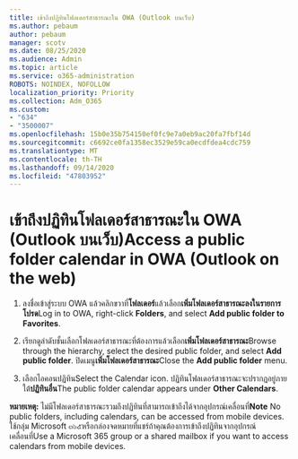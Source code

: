 ```yaml
---
title: เข้าถึงปฏิทินโฟลเดอร์สาธารณะใน OWA (Outlook บนเว็บ)
ms.author: pebaum
author: pebaum
manager: scotv
ms.date: 08/25/2020
ms.audience: Admin
ms.topic: article
ms.service: o365-administration
ROBOTS: NOINDEX, NOFOLLOW
localization_priority: Priority
ms.collection: Adm_O365
ms.custom:
- "634"
- "3500007"
ms.openlocfilehash: 15b0e35b754150ef0fc9e7a0eb9ac20fa7fbf14d
ms.sourcegitcommit: c6692ce0fa1358ec3529e59ca0ecdfdea4cdc759
ms.translationtype: MT
ms.contentlocale: th-TH
ms.lasthandoff: 09/14/2020
ms.locfileid: "47803952"
---
```

# <a name="access-a-public-folder-calendar-in-owa-outlook-on-the-web"></a><span data-ttu-id="f79e7-102">เข้าถึงปฏิทินโฟลเดอร์สาธารณะใน OWA (Outlook บนเว็บ)</span><span class="sxs-lookup"><span data-stu-id="f79e7-102">Access a public folder calendar in OWA (Outlook on the web)</span></span>

1. <span data-ttu-id="f79e7-103">ลงชื่อเข้าสู่ระบบ OWA แล้วคลิกขวาที่**โฟลเดอร์**แล้วเลือก**เพิ่มโฟลเดอร์สาธารณะลงในรายการโปรด**</span><span class="sxs-lookup"><span data-stu-id="f79e7-103">Log in to OWA, right-click **Folders**, and select **Add public folder to Favorites**.</span></span>

2. <span data-ttu-id="f79e7-104">เรียกดูลำดับชั้นเลือกโฟลเดอร์สาธารณะที่ต้องการแล้วเลือก**เพิ่มโฟลเดอร์สาธารณะ**</span><span class="sxs-lookup"><span data-stu-id="f79e7-104">Browse through the hierarchy, select the desired public folder, and select **Add public folder**.</span></span> <span data-ttu-id="f79e7-105">ปิดเมนู**เพิ่มโฟลเดอร์สาธารณะ**</span><span class="sxs-lookup"><span data-stu-id="f79e7-105">Close the **Add public folder** menu.</span></span>  

3. <span data-ttu-id="f79e7-106">เลือกไอคอนปฏิทิน</span><span class="sxs-lookup"><span data-stu-id="f79e7-106">Select the Calendar icon.</span></span> <span data-ttu-id="f79e7-107">ปฏิทินโฟลเดอร์สาธารณะจะปรากฏอยู่ภายใต้**ปฏิทินอื่น**</span><span class="sxs-lookup"><span data-stu-id="f79e7-107">The public folder calendar appears under **Other Calendars**.</span></span>  

<span data-ttu-id="f79e7-108">**หมายเหตุ:** ไม่มีโฟลเดอร์สาธารณะรวมถึงปฏิทินที่สามารถเข้าถึงได้จากอุปกรณ์เคลื่อนที่</span><span class="sxs-lookup"><span data-stu-id="f79e7-108">**Note** No public folders, including calendars, can be accessed from mobile devices.</span></span> <span data-ttu-id="f79e7-109">ใช้กลุ่ม Microsoft ๓๖๕หรือกล่องจดหมายที่แชร์ถ้าคุณต้องการเข้าถึงปฏิทินจากอุปกรณ์เคลื่อนที่</span><span class="sxs-lookup"><span data-stu-id="f79e7-109">Use a Microsoft 365 group or a shared mailbox if you want to access calendars from mobile devices.</span></span>
